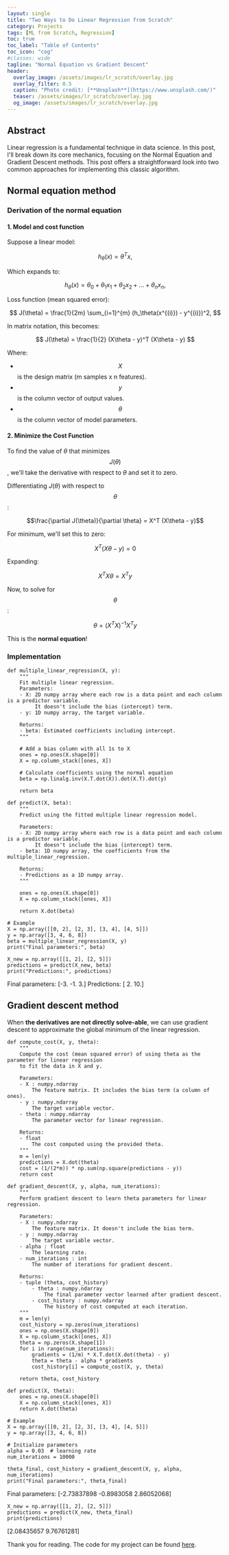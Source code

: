 ```yaml
---
layout: single
title: "Two Ways to Do Linear Regression from Scratch"
category: Projects
tags: [ML from Scratch, Regression]
toc: true
toc_label: "Table of Contents"
toc_icon: "cog"
#classes: wide
tagline: "Normal Equation vs Gradient Descent"
header:
  overlay_image: /assets/images/lr_scratch/overlay.jpg
  overlay_filter: 0.5
  caption: "Photo credit: [**Unsplash**](https://www.unsplash.com/)"
  teaser: /assets/images/lr_scratch/overlay.jpg
  og_image: /assets/images/lr_scratch/overlay.jpg
---
```


## Abstract
Linear regression is a fundamental technique in data science. In this post, I'll break down its core mechanics, focusing on the Normal Equation and Gradient Descent methods. This post offers a straightforward look into two common approaches for implementing this classic algorithm.

## Normal equation method

### Derivation of the normal equation

#### 1. Model and cost function
Suppose a linear model:

$$h_\theta(x) = \theta^T x,$$

Which expands to:

$$
h_\theta(x) = \theta_0 + \theta_1 x_1 + \theta_2 x_2 + ... + \theta_n x_n,
$$

Loss function (mean squared error):

$$
J(\theta) = \frac{1}{2m} \sum_{i=1}^{m} (h_\theta(x^{(i)}) - y^{(i)})^2,
$$

In matrix notation, this becomes:

$$
J(\theta) = \frac{1}{2} (X\theta - y)^T (X\theta - y)
$$

Where:
- $$X$$ is the design matrix (m samples x n features).
- $$y$$ is the column vector of output values.
- $$\theta$$ is the column vector of model parameters.

#### 2. Minimize the Cost Function
To find the value of $\theta$ that minimizes $$J(\theta)$$, we'll take the derivative with respect to $\theta$ and set it to zero.

Differentiating $J(\theta)$ with respect to $$\theta$$:

$$\frac{\partial J(\theta)}{\partial \theta} = X^T (X\theta - y)$$

For minimum, we'll set this to zero:

$$X^T (X\theta - y) = 0$$

Expanding:

$$X^T X \theta = X^T y$$

Now, to solve for $$\theta$$:

$$\theta = (X^T X)^{-1} X^T y$$

This is the **normal equation**!

### Implementation
~~~
def multiple_linear_regression(X, y):
    """
    Fit multiple linear regression.
    Parameters:
    - X: 2D numpy array where each row is a data point and each column is a predictor variable.
         It doesn't include the bias (intercept) term.
    - y: 1D numpy array, the target variable.
    
    Returns:
    - beta: Estimated coefficients including intercept.
    """
    
    # Add a bias column with all 1s to X
    ones = np.ones(X.shape[0])
    X = np.column_stack([ones, X])
    
    # Calculate coefficients using the normal equation
    beta = np.linalg.inv(X.T.dot(X)).dot(X.T).dot(y)
    
    return beta

def predict(X, beta):
    """
    Predict using the fitted multiple linear regression model.
    
    Parameters:
    - X: 2D numpy array where each row is a data point and each column is a predictor variable.
         It doesn't include the bias (intercept) term.
    - beta: 1D numpy array, the coefficients from the multiple_linear_regression.
    
    Returns:
    - Predictions as a 1D numpy array.
    """
    
    ones = np.ones(X.shape[0])
    X = np.column_stack([ones, X])
    
    return X.dot(beta)
	
# Example
X = np.array([[0, 2], [2, 3], [3, 4], [4, 5]])
y = np.array([3, 4, 6, 8])
beta = multiple_linear_regression(X, y)
print("Final parameters:", beta)

X_new = np.array([[1, 2], [2, 5]])
predictions = predict(X_new, beta)
print("Predictions:", predictions)
~~~
Final parameters: [-3. -1.  3.]
Predictions: [ 2. 10.]

## Gradient descent method

When **the derivatives are not directly solve-able**, we can use gradient descent to approximate the global minimum of the linear regression.

~~~
def compute_cost(X, y, theta):
    """
    Compute the cost (mean squared error) of using theta as the parameter for linear regression 
    to fit the data in X and y.
    
    Parameters:
    - X : numpy.ndarray
        The feature matrix. It includes the bias term (a column of ones).
    - y : numpy.ndarray
        The target variable vector.
    - theta : numpy.ndarray
        The parameter vector for linear regression.
        
    Returns:
    - float
        The cost computed using the provided theta.
    """
    m = len(y)
    predictions = X.dot(theta)
    cost = (1/(2*m)) * np.sum(np.square(predictions - y))
    return cost

def gradient_descent(X, y, alpha, num_iterations):
    """
    Perform gradient descent to learn theta parameters for linear regression.
    
    Parameters:
    - X : numpy.ndarray
        The feature matrix. It doesn't include the bias term.
    - y : numpy.ndarray
        The target variable vector.
    - alpha : float
        The learning rate.
    - num_iterations : int
        The number of iterations for gradient descent.
        
    Returns:
    - tuple (theta, cost_history)
        - theta : numpy.ndarray
            The final parameter vector learned after gradient descent.
        - cost_history : numpy.ndarray
            The history of cost computed at each iteration.
    """
    m = len(y)
    cost_history = np.zeros(num_iterations)
    ones = np.ones(X.shape[0])
    X = np.column_stack([ones, X])
    theta = np.zeros(X.shape[1])
    for i in range(num_iterations):
        gradients = (1/m) * X.T.dot(X.dot(theta) - y)
        theta = theta - alpha * gradients
        cost_history[i] = compute_cost(X, y, theta)
        
    return theta, cost_history

def predict(X, theta):
    ones = np.ones(X.shape[0])
    X = np.column_stack([ones, X])
    return X.dot(theta)

# Example
X = np.array([[0, 2], [2, 3], [3, 4], [4, 5]])
y = np.array([3, 4, 6, 8])

# Initialize parameters
alpha = 0.03  # learning rate
num_iterations = 10000

theta_final, cost_history = gradient_descent(X, y, alpha, num_iterations)
print("Final parameters:", theta_final)
~~~
Final parameters: [-2.73837898 -0.8983058   2.86052068]
~~~
X_new = np.array([[1, 2], [2, 5]])
predictions = predict(X_new, theta_final)
print(predictions)
~~~
[2.08435657 9.76761281]

Thank you for reading. The code for my project can be found [here](https://github.com/JoshJingtianWang/ML_from_scratch). 